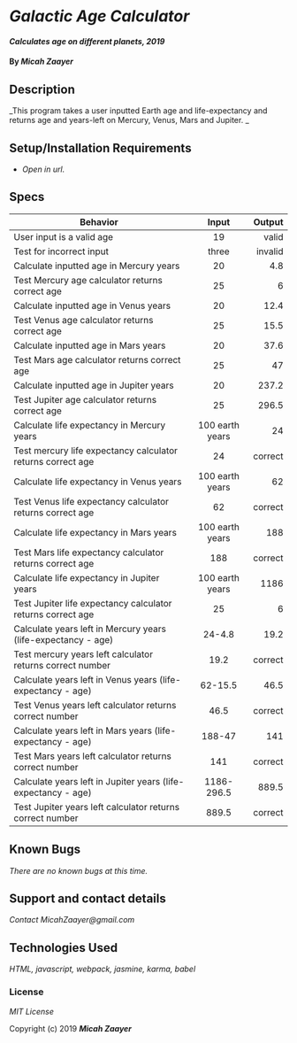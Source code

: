 # _Galactic Age Calculator_

#### _Calculates age on different planets, 2019_

#### By _**Micah Zaayer**_

## Description

_This program takes a user inputted Earth age and life-expectancy and returns age and years-left on Mercury, Venus, Mars and Jupiter. _

## Setup/Installation Requirements

* _Open in url._


## Specs

| Behavior | Input | Output |
| ------------- |:-------------:| -----:|
| User input is a valid age | 19 | valid |
|  Test for incorrect input  | three | invalid |
| Calculate inputted age in Mercury years | 20 | 4.8 |
| Test Mercury age calculator returns correct age | 25 | 6 |
| Calculate inputted age in Venus years | 20 | 12.4 |
| Test Venus age calculator returns correct age | 25 | 15.5 ||
Calculate inputted age in Mars years | 20 | 37.6 |
| Test Mars age calculator returns correct age | 25 | 47 ||
Calculate inputted age in Jupiter years | 20 | 237.2 |
| Test Jupiter age calculator returns correct age | 25 | 296.5 |
| Calculate life expectancy in Mercury years | 100 earth years | 24 |
| Test mercury life expectancy calculator returns correct age | 24 | correct ||
Calculate life expectancy in Venus years | 100 earth years | 62 |
| Test Venus life expectancy calculator returns correct age | 62 | correct ||
Calculate life expectancy in Mars years | 100 earth years | 188 |
| Test Mars life expectancy calculator returns correct age | 188 | correct ||
Calculate life expectancy in Jupiter years | 100 earth years | 1186 |
| Test Jupiter life expectancy calculator returns correct age | 25 | 6 |
| Calculate years left in Mercury years (life-expectancy - age) | 24-4.8 | 19.2 |
| Test mercury years left calculator returns correct number | 19.2 | correct ||
Calculate years left in Venus years (life-expectancy - age) | 62-15.5 | 46.5 |
| Test Venus years left calculator returns correct number | 46.5 | correct ||
Calculate years left in Mars years  (life-expectancy - age)| 188-47 | 141 |
| Test Mars years left calculator returns correct number | 141 | correct ||
Calculate years left in Jupiter years (life-expectancy - age) | 1186-296.5 | 889.5 |
| Test Jupiter years left calculator returns correct number | 889.5 | correct |



## Known Bugs

_There are no known bugs at this time._

## Support and contact details

_Contact MicahZaayer@gmail.com_

## Technologies Used

_HTML, javascript, webpack, jasmine, karma, babel_

### License

*MIT License*

Copyright (c) 2019 **_Micah Zaayer_**
